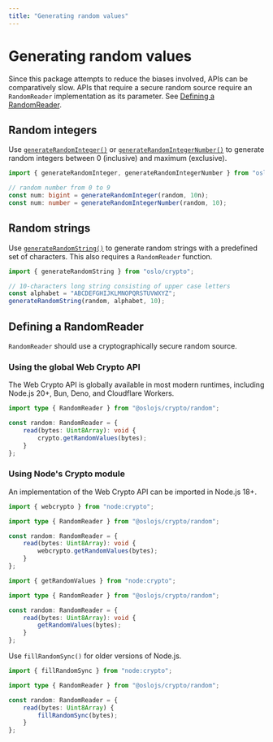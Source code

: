 ```yaml
---
title: "Generating random values"
---
```


# Generating random values

Since this package attempts to reduce the biases involved, APIs can be comparatively slow. APIs that require a secure random source require an `RandomReader` implementation as its parameter. See [Defining a RandomReader](#defining-a-randomreader).

## Random integers

Use [`generateRandomInteger()`](/reference/random/generateRandomInteger) or [`generateRandomIntegerNumber()`](/reference/random/generateRandomIntegerNumber) to generate random integers between 0 (inclusive) and maximum (exclusive).

```ts
import { generateRandomInteger, generateRandomIntegerNumber } from "oslo/crypto";

// random number from 0 to 9
const num: bigint = generateRandomInteger(random, 10n);
const num: number = generateRandomIntegerNumber(random, 10);
```

## Random strings

Use [`generateRandomString()`](/reference/random/generateRandomString) to generate random strings with a predefined set of characters. This also requires a `RandomReader` function.

```ts
import { generateRandomString } from "oslo/crypto";

// 10-characters long string consisting of upper case letters
const alphabet = "ABCDEFGHIJKLMNOPQRSTUVWXYZ";
generateRandomString(random, alphabet, 10);
```

## Defining a RandomReader

`RandomReader` should use a cryptographically secure random source.

### Using the global Web Crypto API

The Web Crypto API is globally available in most modern runtimes, including Node.js 20+, Bun, Deno, and Cloudflare Workers.

```ts
import type { RandomReader } from "@oslojs/crypto/random";

const random: RandomReader = {
	read(bytes: Uint8Array): void {
		crypto.getRandomValues(bytes);
	}
};
```

### Using Node's Crypto module

An implementation of the Web Crypto API can be imported in Node.js 18+.

```ts
import { webcrypto } from "node:crypto";

import type { RandomReader } from "@oslojs/crypto/random";

const random: RandomReader = {
	read(bytes: Uint8Array): void {
		webcrypto.getRandomValues(bytes);
	}
};
```

```ts
import { getRandomValues } from "node:crypto";

import type { RandomReader } from "@oslojs/crypto/random";

const random: RandomReader = {
	read(bytes: Uint8Array): void {
		getRandomValues(bytes);
	}
};
```

Use `fillRandomSync()` for older versions of Node.js.

```ts
import { fillRandomSync } from "node:crypto";

import type { RandomReader } from "@oslojs/crypto/random";

const random: RandomReader = {
	read(bytes: Uint8Array) {
		fillRandomSync(bytes);
	}
};
```
